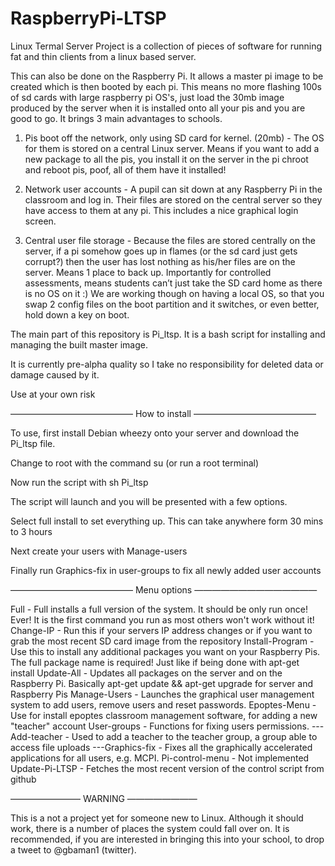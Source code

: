 RaspberryPi-LTSP
================

Linux Termal Server Project is a collection of pieces of software for running fat and thin clients from a linux based server.

This can also be done on the Raspberry Pi. It allows a master pi image to be created which is then booted by each pi. This means no more flashing 100s of sd cards with large raspberry pi OS's, just load the 30mb image produced by the server when it is installed onto all your pis and you are good to go.
It brings 3 main advantages to schools.

1. Pis boot off the network, only using SD card for kernel. (20mb) - The OS for them is stored on a central Linux server. Means if you want to add a new package to all the pis, you install it on the server in the pi chroot and reboot pis, poof, all of them have it installed!

2. Network user accounts - A pupil can sit down at any Raspberry Pi in the classroom and log in. Their files are stored on the central server so they have access to them at any pi. This includes a nice graphical login screen. 

3. Central user file storage - Because the files are stored centrally on the server, if a pi somehow goes up in flames (or the sd card just gets corrupt?) then the user has lost nothing as his/her files are on the server. Means 1 place to back up. Importantly for controlled assessments, means students can’t just take the SD card home as there is no OS on it :)
We are working though on having a local OS, so that you swap 2 config files on the boot partition and it switches, or even better, hold down a key on boot.


The main part of this repository is Pi_ltsp. It is a bash script for installing and managing the built master image.

It is currently pre-alpha quality so I take no responsibility for deleted data or damage caused by it.

Use at your own risk

——————————————
How to install
——————————————


To use, first install Debian wheezy onto your server and download the Pi_ltsp file.

Change to root with the command   su   (or run a root terminal)

Now run the script with     sh Pi_ltsp

The script will launch and you will be presented with a few options. 

Select full install to set everything up. This can take anywhere form 30 mins to 3 hours 

Next create your users with Manage-users

Finally run Graphics-fix in user-groups to fix all newly added user accounts

——————————————
Menu options
——————————————


Full - Full installs a full version of the system. It should be only run once! Ever! It is the first command you run as most others won't work without it!
Change-IP - Run this if your servers IP address changes or if you want to grab the most recent SD card image from the repository 
Install-Program - Use this to install any additional packages you want on your Raspberry Pis. The full package name is required! Just like if being done with apt-get install
Update-All - Updates all packages on the server and on the Raspberry Pi. Basically apt-get update && apt-get upgrade for server and Raspberry Pis
Manage-Users - Launches the graphical user management system to add users, remove users and reset passwords.
Epoptes-Menu - Use for install epoptes classroom management software, for adding a new "teacher" account
User-groups - Functions for fixing users permissions. 
---Add-teacher - Used to add a teacher to the teacher group, a group able to access file uploads
---Graphics-fix - Fixes all the graphically accelerated applications for all users, e.g. MCPI.
Pi-control-menu - Not implemented
Update-Pi-LTSP - Fetches the most recent version of the control script from github

————————
WARNING
————————

This is a not a project yet for someone new to Linux. Although it should work, there is a number of places the system could fall over on. It is recommended, if you are interested in bringing this into your school, to drop a tweet to @gbaman1 (twitter).